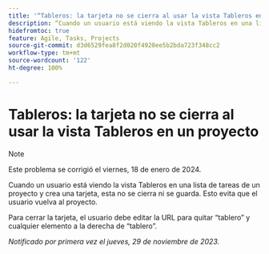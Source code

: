```yaml
---
title: '“Tableros: la tarjeta no se cierra al usar la vista Tableros en un proyecto”'
description: “Cuando un usuario está viendo la vista Tableros en una lista de tareas de un proyecto y crea una tarjeta, esta no se cierra ni se guarda. Esto evita que el usuario vuelva al proyecto.”
hidefromtoc: true
feature: Agile, Tasks, Projects
source-git-commit: d3d6529fea8f2d020f4920ee5b2bda723f348cc2
workflow-type: tm+mt
source-wordcount: '122'
ht-degree: 100%

---
```



# Tableros: la tarjeta no se cierra al usar la vista Tableros en un proyecto

>[!NOTE]
>
>Este problema se corrigió el viernes, 18 de enero de 2024.

Cuando un usuario está viendo la vista Tableros en una lista de tareas de un proyecto y crea una tarjeta, esta no se cierra ni se guarda. Esto evita que el usuario vuelva al proyecto.

Para cerrar la tarjeta, el usuario debe editar la URL para quitar “tablero” y cualquier elemento a la derecha de “tablero”.

_Notificado por primera vez el jueves, 29 de noviembre de 2023._
